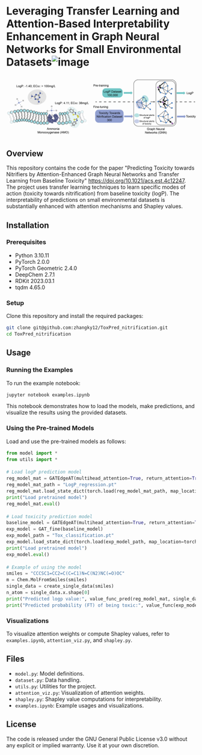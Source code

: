 # Leveraging Transfer Learning and Attention-Based Interpretability Enhancement in Graph Neural Networks for Small Environmental Datasets![image](https://github.com/zhangky12/ToxPred_nitrification/assets/45570163/44e79221-edca-459d-a93f-986c255c68bb)

![plot](./images/abstract_graph.png)

## Overview
This repository contains the code for the paper "Predicting Toxicity towards Nitrifiers by Attention-Enhanced Graph Neural Networks and Transfer Learning from Baseline Toxicity" https://doi.org/10.1021/acs.est.4c12247. The project uses transfer learning techniques to learn specific modes of action (toxicity towards nitrification) from baseline toxicity (logP). The interpretability of predictions on small environmental datasets is substantially enhanced with attention mechanisms and Shapley values.

## Installation

### Prerequisites
- Python 3.10.11
- PyTorch 2.0.0
- PyTorch Geometric  2.4.0 
- DeepChem  2.7.1
- RDKit  2023.03.1
- tqdm  4.65.0

### Setup
Clone this repository and install the required packages:
```bash
git clone git@github.com:zhangky12/ToxPred_nitrification.git
cd ToxPred_nitrification
```

## Usage

### Running the Examples
To run the example notebook:
```bash
jupyter notebook examples.ipynb
```
This notebook demonstrates how to load the models, make predictions, and visualize the results using the provided datasets.

### Using the Pre-trained Models
Load and use the pre-trained models as follows:
```python
from model import *
from utils import *

# Load logP prediction model
reg_model_mat = GATEdgeAT(multihead_attention=True, return_attention=True)
reg_model_mat_path = "LogP_regression.pt"
reg_model_mat.load_state_dict(torch.load(reg_model_mat_path, map_location=torch.device('cpu')))
print("Load pretrained model")
reg_model_mat.eval()

# Load toxicity prediction model
baseline_model = GATEdgeAT(multihead_attention=True, return_attention=True)
exp_model = GAT_fine(baseline_model)
exp_model_path = "Tox_classification.pt"
exp_model.load_state_dict(torch.load(exp_model_path, map_location=torch.device('cpu')))
print("Load pretrained model")
exp_model.eval()

# Example of using the model
smiles = "CCCSC1=CC2=C(C=C1)N=C(N2)NC(=O)OC"
m = Chem.MolFromSmiles(smiles)
single_data = create_single_data(smiles)
n_atom = single_data.x.shape[0]
print("Predicted logp value:", value_func_pred(reg_model_mat, single_data).item())
print("Predicted probability (FT) of being toxic:", value_func(exp_model, single_data).item())
```

### Visualizations
To visualize attention weights or compute Shapley values, refer to `examples.ipynb`, `attention_viz.py`, and `shapley.py`.

## Files
- `model.py`: Model definitions.
- `dataset.py`: Data handling.
- `utils.py`: Utilities for the project.
- `attention_viz.py`: Visualization of attention weights.
- `shapley.py`: Shapley value computations for interpretability.
- `examples.ipynb`: Example usages and visualizations.

## License
The code is released under the GNU General Public License v3.0 without any explicit or implied warranty. Use it at your own discretion.
